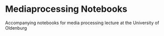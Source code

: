 # Mediaprocessing Notebooks
Accompanying notebooks for media processing lecture at the University of Oldenburg

